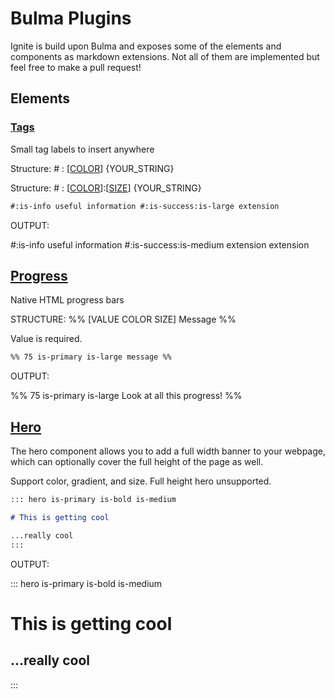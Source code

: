 # Bulma Plugins

Ignite is build upon Bulma and exposes some of the elements and components as markdown extensions. Not all of them are implemented but feel free to make a pull request!

## Elements

### [Tags](https://bulma.io/documentation/elements/tag/)

Small tag labels to insert anywhere

Structure: # : [[COLOR](https://bulma.io/documentation/elements/tag/#colors)] {YOUR_STRING}

Structure: # : [[COLOR](https://bulma.io/documentation/elements/tag/#colors)]:[[SIZE](https://bulma.io/documentation/elements/tag/#sizes)] {YOUR_STRING}

```markdown
#:is-info useful information #:is-success:is-large extension
```

OUTPUT:

#:is-info useful information #:is-success:is-medium extension extension

## [Progress](https://bulma.io/documentation/elements/progress/)

Native HTML progress bars

STRUCTURE: %% [VALUE COLOR SIZE] Message %%

Value is required.

```markdown
%% 75 is-primary is-large message %%
```

OUTPUT:

%% 75 is-primary is-large Look at all this progress! %%

## [Hero](https://bulma.io/documentation/layout/hero/)

The hero component allows you to add a full width banner to your webpage, which can optionally cover the full height of the page as well.

Support color, gradient, and size. Full height hero unsupported.

```markdown
::: hero is-primary is-bold is-medium

# This is getting cool

...really cool
:::
```

OUTPUT:

::: hero is-primary is-bold is-medium

# This is getting cool

## ...really cool

:::
